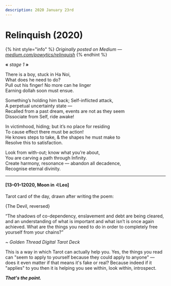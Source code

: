 ```yaml
---
description: 2020 January 23rd
---
```


# Relinquish (2020)

{% hint style="info" %}
_Originally posted on Medium —_ [_medium.com/powytics/relinquish_](https://medium.com/powytics/relinquish-bfa627b2cc2f)&#x20;
{% endhint %}

**«** _stage 1_ **»**

There is a boy, stuck in Ha Noi,\
What does he need to do?\
Pull out his finger! No more can he linger\
Earning dollah soon must ensue.

Something’s holding him back; Self-inflicted attack,\
A perpetual uncertainty state —\
Recalled from a past dream, events are not as they seem\
Dissociate from Self, ride awake!

In victimhood, hiding; but it’s no place for residing\
To cause effect there must be action!\
He knows steps to take, & the shapes he must make to\
Resolve this to satisfaction.

Look from with-out; know what you’re about,\
You are carving a path through Infinity.\
Create harmony, resonance — abandon all decadence,\
Recognise eternal divinity.

***

#### \[13–01–12020, Moon in ♌Leo]

Tarot card of the day, drawn after writing the poem:

{The Devil, reversed}

“The shadows of co-dependency, enslavement and debt are being cleared, and an understanding of what is important and what isn’t is once again achieved. What are the things you need to do in order to completely free yourself from your chains?”

_\~ Golden Thread Digital Tarot Deck_

This is a way in which Tarot can actually help you. Yes, the things you read can "seem to apply to yourself because they could apply to anyone" — does it even matter if that means it's fake or real? Because indeed if it "applies" to you then it is helping you see within, look within, introspect.

_**That's the point.**_
